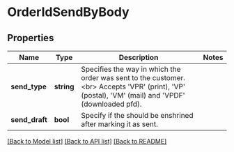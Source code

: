 # OrderIdSendByBody

## Properties
Name | Type | Description | Notes
------------ | ------------- | ------------- | -------------
**send_type** | **string** | Specifies the way in which the order was sent to the customer.&lt;br&gt;       Accepts &#x27;VPR&#x27; (print), &#x27;VP&#x27; (postal), &#x27;VM&#x27; (mail) and &#x27;VPDF&#x27; (downloaded pfd). | 
**send_draft** | **bool** | Specify if the should be enshrined after marking it as sent. | 

[[Back to Model list]](../../README.md#documentation-for-models) [[Back to API list]](../../README.md#documentation-for-api-endpoints) [[Back to README]](../../README.md)

